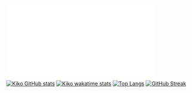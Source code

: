 <div style="float: left;">
 <br>
  <img src="header.svg" width="400" height="200" alt="This is Kiko!">
 <br>
</div>

[![Kiko GitHub stats](https://github-readme-stats.vercel.app/api?username=badkiko&hide_border=true&border_radius=16&theme=vue-dark&show_icons=true)](https://github.com/anuraghazra/github-readme-stats)
[![Kiko wakatime stats](https://github-readme-stats.vercel.app/api/wakatime?username=@kiko&layout=compact&hide_border=true&border_radius=16&theme=vue-dark&show_icons=true)](https://github.com/anuraghazra/github-readme-stats)
[![Top Langs](https://github-readme-stats.vercel.app/api/top-langs/?username=badkiko&hide_border=true&border_radius=16&theme=vue-dark&show_icons=true&layout=compact)](https://github.com/anuraghazra/github-readme-stats)
[![GitHub Streak](http://github-readme-streak-stats.herokuapp.com?user=BadKiko&theme=vue-dark&hide_border=true&border_radius=16)](https://git.io/streak-stats)
